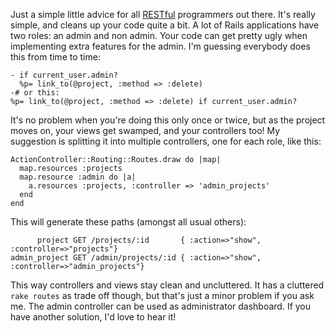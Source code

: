 Just a simple little advice for all [RESTful](http://apidock.com/rails/ActionController/Resources/resources) programmers out there. It's really simple, and cleans up your code quite a bit. A lot of Rails applications have two roles: an admin and non admin. Your code can get pretty ugly when implementing extra features for the admin. I'm guessing everybody does this from time to time:

    - if current_user.admin?
      %p= link_to(@project, :method => :delete)
    -# or this:
    %p= link_to(@project, :method => :delete) if current_user.admin?

It's no problem when you're doing this only once or twice, but as the project moves on, your views get swamped, and your controllers too! My suggestion is splitting it into multiple controllers, one for each role, like this:

    ActionController::Routing::Routes.draw do |map|
      map.resources :projects
      map.resource :admin do |a|
        a.resources :projects, :controller => 'admin_projects'
      end
    end

This will generate these paths (amongst all usual others):

          project GET /projects/:id       { :action=>"show", :controller=>"projects"}
    admin_project GET /admin/projects/:id { :action=>"show", :controller=>"admin_projects"}

This way controllers and views stay clean and uncluttered. It has a cluttered `rake routes` as trade off though, but that's just a minor problem if you ask me. The admin controller can be used as administrator dashboard. If you have another solution, I'd love to hear it!
